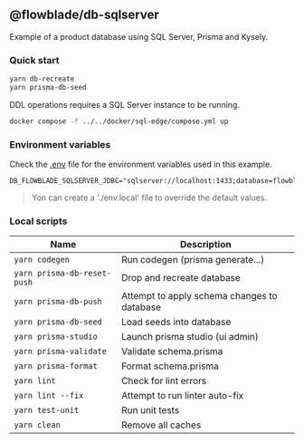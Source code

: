## @flowblade/db-sqlserver

Example of a product database using SQL Server, Prisma and Kysely. 

### Quick start

```bash
yarn db-recreate
yarn prisma-db-seed
```

DDL operations requires a SQL Server instance to be running.

```bash
docker compose -f ../../docker/sql-edge/compose.yml up
```

### Environment variables

Check the [.env](./.env) file for the environment variables used in this example.

```
DB_FLOWBLADE_SQLSERVER_JDBC="sqlserver://localhost:1433;database=flowblade;user=sa;password=FlowbladeSADev123;trustServerCertificate=true;encrypt=false"
```

> Yon can create a './env.local' file to override the default values.

### Local scripts

| Name                        | Description                                 |
|-----------------------------|---------------------------------------------|
| `yarn codegen`              | Run codegen (prisma generate...)            |
| `yarn prisma-db-reset-push` | Drop and recreate database                  |
| `yarn prisma-db-push`       | Attempt to apply schema changes to database |
| `yarn prisma-db-seed`       | Load seeds into database                    |
| `yarn prisma-studio`        | Launch prisma studio (ui admin)             |
| `yarn prisma-validate`      | Validate schema.prisma                      |
| `yarn prisma-format`        | Format schema.prisma                        |
| `yarn lint`                 | Check for lint errors                       |
| `yarn lint --fix`           | Attempt to run linter auto-fix              |
| `yarn test-unit`            | Run unit tests                              |
| `yarn clean`                | Remove all caches                           |
